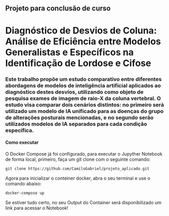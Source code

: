 ## Projeto para conclusão de curso 


# Diagnóstico de Desvios de Coluna: Análise de Eficiência entre Modelos Generalistas e Específicos na Identificação de Lordose e Cifose


### Este trabalho propõe um estudo comparativo entre diferentes abordagens de modelos de inteligência artificial aplicados ao diagnóstico destes desvios, utilizando como objeto de pesquisa exames de imagem de raio-X da coluna vertebral. O estudo visa comparar dois cenários distintos: no primeiro será utilizado um modelo de IA unificado para as doenças do grupo de alterações posturais mencionadas, e no segundo serão utilizados modelos de IA separados para cada condição específica.



#### Como executar

O Docker Compose já foi configurado, para executar o Jupyther Notebook de forma local, primeiro, faça um git clone com o seguinte comando:

```
git clone https://github.com/CamiloGabriel/projeto_aplicado.git
```


Agora para inicializar o conteiner docker, abra o seu terminal e use o comando abaixo:

```
docker-compose up
```

Se estiver tudo certo, no seu Output do Container será disponibilizado um link para acessar o Notebook!
